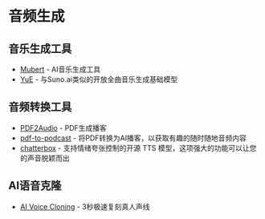 # 音频生成

## 音乐生成工具

- [Mubert](https://mubert.com/) - AI音乐生成工具
- [YuE](https://github.com/multimodal-art-projection/YuE) - 与Suno.ai类似的开放全曲音乐生成基础模型

## 音频转换工具

- [PDF2Audio](https://github.com/lamm-mit/PDF2Audio) - PDF生成播客
- [pdf-to-podcast](https://github.com/NVIDIA-AI-Blueprints/pdf-to-podcast.git) - 将PDF转换为AI播客，以获取有趣的随时随地音频内容
- [chatterbox](https://github.com/resemble-ai/chatterbox.git) - 支持情绪夸张控制的开源 TTS 模型，这项强大的功能可以让您的声音脱颖而出

## AI语音克隆

- [AI Voice Cloning](https://aivoicecloning.io/) - 3秒极速复刻真人声线
